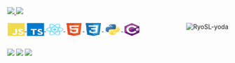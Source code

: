 <div>
  <a href="https://github.com/RyoSLballerini">
  <img height="180em" src="https://github-readme-stats.vercel.app/api?username=RyoSL&show_icons=true&theme=dracula&include_all_commits=true&count_private=true"/>
  <img height="180em" src="https://github-readme-stats.vercel.app/api/top-langs/?username=RyoSL&layout=compact&langs_count=7&theme=dracula"/>
</div>
<div style="display: inline_block"><br>
  <img align="center" alt="RyoSL-Js" height="30" width="40" src="https://raw.githubusercontent.com/devicons/devicon/master/icons/javascript/javascript-plain.svg">
  <img align="center" alt="RyoSL-Ts" height="30" width="40" src="https://raw.githubusercontent.com/devicons/devicon/master/icons/typescript/typescript-plain.svg">
  <img align="center" alt="RyoSL-React" height="30" width="40" src="https://raw.githubusercontent.com/devicons/devicon/master/icons/react/react-original.svg">
  <img align="center" alt="RyoSL-HTML" height="30" width="40" src="https://raw.githubusercontent.com/devicons/devicon/master/icons/html5/html5-original.svg">
  <img align="center" alt="RyoSL-CSS" height="30" width="40" src="https://raw.githubusercontent.com/devicons/devicon/master/icons/css3/css3-original.svg">
  <img align="center" alt="RyoSL-Python" height="30" width="40" src="https://raw.githubusercontent.com/devicons/devicon/master/icons/python/python-original.svg">
  <img align="center" alt="RyoSL-Csharp" height="30" width="40" src="https://raw.githubusercontent.com/devicons/devicon/master/icons/csharp/csharp-original.svg">
  <img align="right" alt="RyoSL-yoda" src="https://images-ext-2.discordapp.net/external/8zFvGSuhdvXhrTvAMFQZBOfocH1Tz9eSIJeCQFLt0_o/https/cdn.discordapp.com/icons/828632040068743189/a_f8b7e3abd3681d27beabb04dfbf2a8ea.gif">
</div>
  
  ##
 
<div> 
  <a href="https://www.youtube.com/channel/UC5LNxMUhEhgK1UCqKSuZK0w" target="_blank"><img src="https://img.shields.io/badge/YouTube-FF0000?style=for-the-badge&logo=youtube&logoColor=white" target="_blank"></a>
 <a href="https://discord.gg/vexxrewards" target="_blank"><img src="https://img.shields.io/badge/Discord-7289DA?style=for-the-badge&logo=discord&logoColor=white" target="_blank"></a> 
  <a href = "ryosl9923@gmail.com"><img src="https://img.shields.io/badge/-Gmail-%23333?style=for-the-badge&logo=gmail&logoColor=white" target="_blank"></a>
 
 
 
</div>
